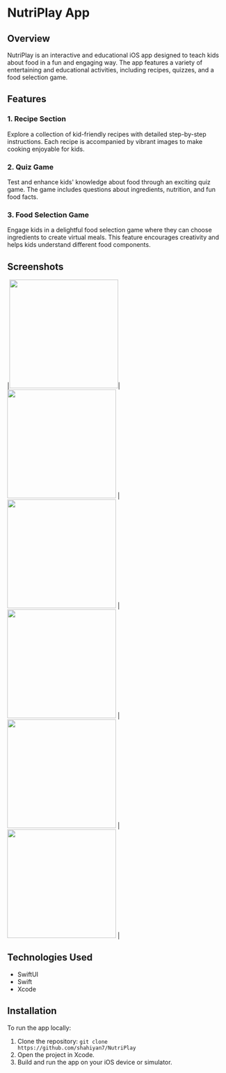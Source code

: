 # NutriPlay App

## Overview

NutriPlay is an interactive and educational iOS app designed to teach kids about food in a fun and engaging way. The app features a variety of entertaining and educational activities, including recipes, quizzes, and a food selection game.

## Features

### 1. Recipe Section

Explore a collection of kid-friendly recipes with detailed step-by-step instructions. Each recipe is accompanied by vibrant images to make cooking enjoyable for kids.

### 2. Quiz Game

Test and enhance kids' knowledge about food through an exciting quiz game. The game includes questions about ingredients, nutrition, and fun food facts.

### 3. Food Selection Game

Engage kids in a delightful food selection game where they can choose ingredients to create virtual meals. This feature encourages creativity and helps kids understand different food components.

## Screenshots

 |<img src="Simulator Screenshot - iPhone 14 Pro - 2024-02-24 at 23.53.52.png" width="250" >|<img src="Simulator Screenshot - iPhone 14 Pro - 2024-02-24 at 23.54.43.png" width="250"> |<img src="Simulator Screenshot - iPhone 14 Pro - 2024-02-24 at 23.54.55.png" width="250"> |
<img src="Simulator Screenshot - iPhone 14 Pro - 2024-02-24 at 23.55.06.png" width="250"> |<img src="Simulator Screenshot - iPhone 14 Pro - 2024-02-24 at 23.55.15.png" width="250"> |<img src="Simulator Screenshot - iPhone 14 Pro - 2024-02-25 at 23.04.15.png" width="250"> |





## Technologies Used

- SwiftUI
- Swift
- Xcode

## Installation

To run the app locally:

1. Clone the repository: `git clone https://github.com/shahiyan7/NutriPlay`
2. Open the project in Xcode.
3. Build and run the app on your iOS device or simulator.


